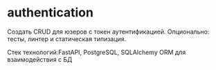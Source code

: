 # authentication

Создать CRUD для юзеров с токен аутентификацией. Опционально: тесты, линтер и статическая типизация.

Стек технологий:FastAPI, PostgreSQL, SQLAlchemy ORM для взаимодействия с БД
